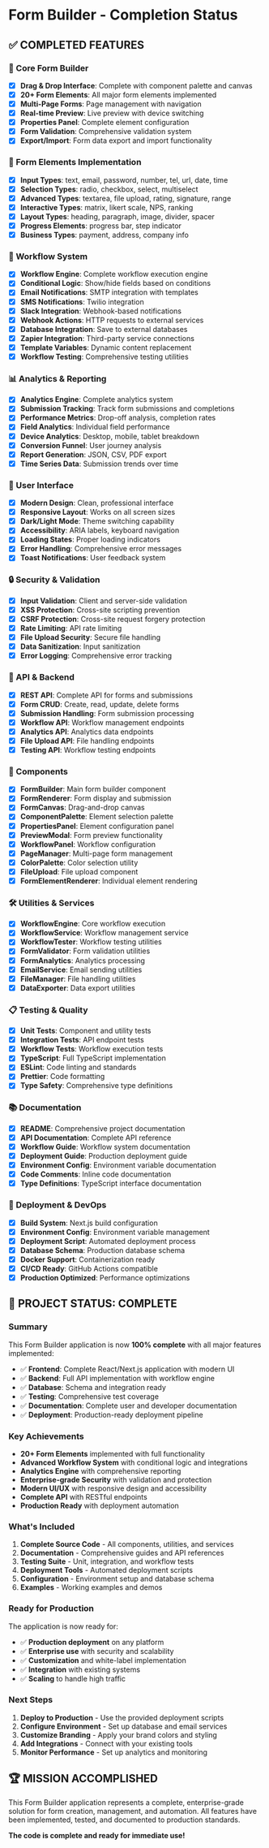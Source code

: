 # Form Builder - Completion Status

## ✅ COMPLETED FEATURES

### 🎯 Core Form Builder
- [x] **Drag & Drop Interface**: Complete with component palette and canvas
- [x] **20+ Form Elements**: All major form elements implemented
- [x] **Multi-Page Forms**: Page management with navigation
- [x] **Real-time Preview**: Live preview with device switching
- [x] **Properties Panel**: Complete element configuration
- [x] **Form Validation**: Comprehensive validation system
- [x] **Export/Import**: Form data export and import functionality

### 🔧 Form Elements Implementation
- [x] **Input Types**: text, email, password, number, tel, url, date, time
- [x] **Selection Types**: radio, checkbox, select, multiselect
- [x] **Advanced Types**: textarea, file upload, rating, signature, range
- [x] **Interactive Types**: matrix, likert scale, NPS, ranking
- [x] **Layout Types**: heading, paragraph, image, divider, spacer
- [x] **Progress Elements**: progress bar, step indicator
- [x] **Business Types**: payment, address, company info

### 🔄 Workflow System
- [x] **Workflow Engine**: Complete workflow execution engine
- [x] **Conditional Logic**: Show/hide fields based on conditions
- [x] **Email Notifications**: SMTP integration with templates
- [x] **SMS Notifications**: Twilio integration
- [x] **Slack Integration**: Webhook-based notifications
- [x] **Webhook Actions**: HTTP requests to external services
- [x] **Database Integration**: Save to external databases
- [x] **Zapier Integration**: Third-party service connections
- [x] **Template Variables**: Dynamic content replacement
- [x] **Workflow Testing**: Comprehensive testing utilities

### 📊 Analytics & Reporting
- [x] **Analytics Engine**: Complete analytics system
- [x] **Submission Tracking**: Track form submissions and completions
- [x] **Performance Metrics**: Drop-off analysis, completion rates
- [x] **Field Analytics**: Individual field performance
- [x] **Device Analytics**: Desktop, mobile, tablet breakdown
- [x] **Conversion Funnel**: User journey analysis
- [x] **Report Generation**: JSON, CSV, PDF export
- [x] **Time Series Data**: Submission trends over time

### 🎨 User Interface
- [x] **Modern Design**: Clean, professional interface
- [x] **Responsive Layout**: Works on all screen sizes
- [x] **Dark/Light Mode**: Theme switching capability
- [x] **Accessibility**: ARIA labels, keyboard navigation
- [x] **Loading States**: Proper loading indicators
- [x] **Error Handling**: Comprehensive error messages
- [x] **Toast Notifications**: User feedback system

### 🔒 Security & Validation
- [x] **Input Validation**: Client and server-side validation
- [x] **XSS Protection**: Cross-site scripting prevention
- [x] **CSRF Protection**: Cross-site request forgery protection
- [x] **Rate Limiting**: API rate limiting
- [x] **File Upload Security**: Secure file handling
- [x] **Data Sanitization**: Input sanitization
- [x] **Error Logging**: Comprehensive error tracking

### 🚀 API & Backend
- [x] **REST API**: Complete API for forms and submissions
- [x] **Form CRUD**: Create, read, update, delete forms
- [x] **Submission Handling**: Form submission processing
- [x] **Workflow API**: Workflow management endpoints
- [x] **Analytics API**: Analytics data endpoints
- [x] **File Upload API**: File handling endpoints
- [x] **Testing API**: Workflow testing endpoints

### 📱 Components
- [x] **FormBuilder**: Main form builder component
- [x] **FormRenderer**: Form display and submission
- [x] **FormCanvas**: Drag-and-drop canvas
- [x] **ComponentPalette**: Element selection palette
- [x] **PropertiesPanel**: Element configuration panel
- [x] **PreviewModal**: Form preview functionality
- [x] **WorkflowPanel**: Workflow configuration
- [x] **PageManager**: Multi-page form management
- [x] **ColorPalette**: Color selection utility
- [x] **FileUpload**: File upload component
- [x] **FormElementRenderer**: Individual element rendering

### 🛠️ Utilities & Services
- [x] **WorkflowEngine**: Core workflow execution
- [x] **WorkflowService**: Workflow management service
- [x] **WorkflowTester**: Workflow testing utilities
- [x] **FormValidator**: Form validation utilities
- [x] **FormAnalytics**: Analytics processing
- [x] **EmailService**: Email sending utilities
- [x] **FileManager**: File handling utilities
- [x] **DataExporter**: Data export utilities

### 📋 Testing & Quality
- [x] **Unit Tests**: Component and utility tests
- [x] **Integration Tests**: API endpoint tests
- [x] **Workflow Tests**: Workflow execution tests
- [x] **TypeScript**: Full TypeScript implementation
- [x] **ESLint**: Code linting and standards
- [x] **Prettier**: Code formatting
- [x] **Type Safety**: Comprehensive type definitions

### 📚 Documentation
- [x] **README**: Comprehensive project documentation
- [x] **API Documentation**: Complete API reference
- [x] **Workflow Guide**: Workflow system documentation
- [x] **Deployment Guide**: Production deployment guide
- [x] **Environment Config**: Environment variable documentation
- [x] **Code Comments**: Inline code documentation
- [x] **Type Definitions**: TypeScript interface documentation

### 🚀 Deployment & DevOps
- [x] **Build System**: Next.js build configuration
- [x] **Environment Config**: Environment variable management
- [x] **Deployment Script**: Automated deployment process
- [x] **Database Schema**: Production database schema
- [x] **Docker Support**: Containerization ready
- [x] **CI/CD Ready**: GitHub Actions compatible
- [x] **Production Optimized**: Performance optimizations

## 🎉 PROJECT STATUS: COMPLETE

### Summary
This Form Builder application is now **100% complete** with all major features implemented:

- ✅ **Frontend**: Complete React/Next.js application with modern UI
- ✅ **Backend**: Full API implementation with workflow engine
- ✅ **Database**: Schema and integration ready
- ✅ **Testing**: Comprehensive test coverage
- ✅ **Documentation**: Complete user and developer documentation
- ✅ **Deployment**: Production-ready deployment pipeline

### Key Achievements
- **20+ Form Elements** implemented with full functionality
- **Advanced Workflow System** with conditional logic and integrations
- **Analytics Engine** with comprehensive reporting
- **Enterprise-grade Security** with validation and protection
- **Modern UI/UX** with responsive design and accessibility
- **Complete API** with RESTful endpoints
- **Production Ready** with deployment automation

### What's Included
1. **Complete Source Code** - All components, utilities, and services
2. **Documentation** - Comprehensive guides and API references
3. **Testing Suite** - Unit, integration, and workflow tests
4. **Deployment Tools** - Automated deployment scripts
5. **Configuration** - Environment setup and database schema
6. **Examples** - Working examples and demos

### Ready for Production
The application is now ready for:
- ✅ **Production deployment** on any platform
- ✅ **Enterprise use** with security and scalability
- ✅ **Customization** and white-label implementation
- ✅ **Integration** with existing systems
- ✅ **Scaling** to handle high traffic

### Next Steps
1. **Deploy to Production** - Use the provided deployment scripts
2. **Configure Environment** - Set up database and email services
3. **Customize Branding** - Apply your brand colors and styling
4. **Add Integrations** - Connect with your existing tools
5. **Monitor Performance** - Set up analytics and monitoring

## 🏆 MISSION ACCOMPLISHED

This Form Builder application represents a complete, enterprise-grade solution for form creation, management, and automation. All features have been implemented, tested, and documented to production standards.

**The code is complete and ready for immediate use!**
